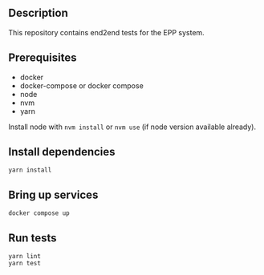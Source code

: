 ## Description

This repository contains end2end tests for the EPP system.

## Prerequisites

- docker
- docker-compose or docker compose
- node
- nvm
- yarn

Install node with `nvm install` or `nvm use` (if node version available already).

## Install dependencies

```
yarn install
```

## Bring up services

```
docker compose up
```

## Run tests

```
yarn lint
yarn test
```
